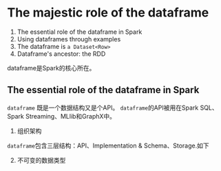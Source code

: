 The majestic role of the dataframe
===========

1. The essential role of the dataframe in Spark
2. Using dataframes through examples
3. The dataframe is `a Dataset<Row>`
4. Dataframe's ancestor: the RDD


dataframe是Spark的核心所在。

## The essential role of the dataframe in Spark

`dataframe` 既是一个数据结构又是个API。 `dataframe`的API被用在Spark SQL、Spark Streaming、MLlib和GraphX中。

1. 组织架构

`dataframe`包含三层结构：API、Implementation & Schema、Storage.如下


2. 不可变的数据类型




































